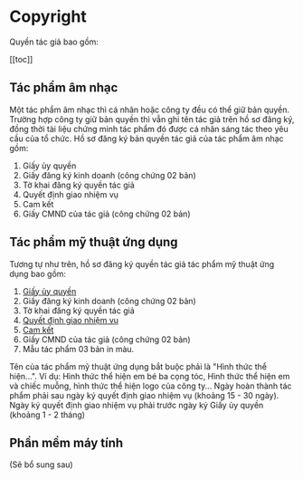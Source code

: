 # Copyright
Quyền tác giả bao gồm:

[[toc]]

## Tác phẩm âm nhạc
Một tác phẩm âm nhạc thì cá nhân hoặc công ty đều có thể giữ bản quyền. Trường hợp công ty giữ bản quyền thì vẫn ghi tên tác giả trên hồ sơ đăng ký, đồng thời tài liệu chứng minh tác phẩm đó được cá nhân sáng tác theo yêu cầu của tổ chức. Hồ sơ đăng ký bản quyền tác giả của tác phẩm âm nhạc gồm:
1. Giấy ủy quyền
2. Giấy đăng ký kinh doanh (công chứng 02 bản)
3. Tờ khai đăng ký quyền tác giả
4. Quyết định giao nhiệm vụ
5. Cam kết
6. Giấy CMND của tác giả (công chứng 02 bản)


## Tác phẩm mỹ thuật ứng dụng
Tương tự như trên, hồ sơ đăng ký quyền tác giả tác phẩm mỹ thuật ứng dụng bao gồm:
1. [Giấy ủy quyền](https://www.dropbox.com/s/0emq30xryp9un29/Gi%E1%BA%A5y%20%E1%BB%A7y%20quy%E1%BB%81n.rtf?dl=0)
2. Giấy đăng ký kinh doanh (công chứng 02 bản)
3. Tờ khai đăng ký quyền tác giả
4. [Quyết định giao nhiệm vụ](https://www.dropbox.com/s/1w52426w4em2ix4/Quy%E1%BA%BFt%20%C4%91%E1%BB%8Bnh%20giao%20nhi%E1%BB%87m%20v%E1%BB%A5.doc?dl=0)
5. [Cam kết](https://www.dropbox.com/s/24gcvexne2wg2a3/Cam%20k%E1%BA%BFt.doc?dl=0)
6. Giấy CMND của tác giả (công chứng 02 bản)
7. Mẫu tác phẩm 03 bản in màu.


Tên của tác phẩm mỹ thuật ứng dụng bắt buộc phải là "Hình thức thể hiện...". Ví dụ: Hình thức thể hiện em bé ba cọng tóc, Hình thức thể hiện em và chiếc muỗng, hình thức thể hiện logo của công ty...
Ngày hoàn thành tác phẩm phải sau ngày ký quyết định giao nhiệm vụ (khoảng 15 - 30 ngày). Ngày ký quyết định giao nhiệm vụ phải trước ngày ký Giấy ủy quyền (khoảng 1 - 2 tháng)

## Phần mềm máy tính
(Sẽ bổ sung sau)